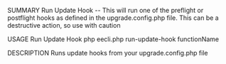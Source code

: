SUMMARY
    Run Update Hook -- This will run one of the preflight or postflight hooks as defined in the upgrade.config.php file. This can be a destructive action, so use with caution

USAGE
    Run Update Hook php eecli.php run-update-hook functionName

DESCRIPTION
    Runs update hooks from your upgrade.config.php file

